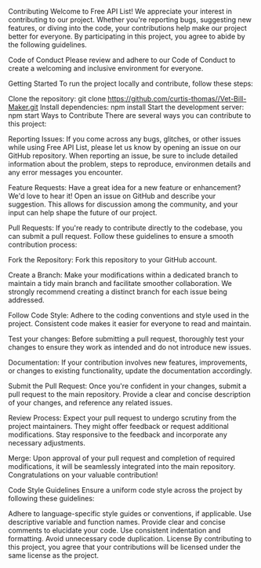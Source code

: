 Contributing
Welcome to Free API List! We appreciate your interest in contributing to our project. Whether you're reporting bugs, suggesting new features, or diving into the code, your contributions help make our project better for everyone. By participating in this project, you agree to abide by the following guidelines.

Code of Conduct
Please review and adhere to our Code of Conduct to create a welcoming and inclusive environment for everyone.

Getting Started
To run the project locally and contribute, follow these steps:

Clone the repository: git clone https://github.com/curtis-thomas//Vet-Bill-Maker.git
Install dependencies: npm install
Start the development server: npm start
Ways to Contribute
There are several ways you can contribute to this project:

Reporting Issues: If you come across any bugs, glitches, or other issues while using Free API List, please let us know by opening an issue on our GitHub repository. When reporting an issue, be sure to include detailed information about the problem, steps to reproduce, environmen details and any error messages you encounter.

Feature Requests: Have a great idea for a new feature or enhancement? We'd love to hear it! Open an issue on GitHub and describe your suggestion. This allows for discussion among the community, and your input can help shape the future of our project.

Pull Requests: If you're ready to contribute directly to the codebase, you can submit a pull request. Follow these guidelines to ensure a smooth contribution process:

Fork the Repository: Fork this repository to your GitHub account.

Create a Branch: Make your modifications within a dedicated branch to maintain a tidy main branch and facilitate smoother collaboration. We strongly recommend creating a distinct branch for each issue being addressed.

Follow Code Style: Adhere to the coding conventions and style used in the project. Consistent code makes it easier for everyone to read and maintain.

Test your changes: Before submitting a pull request, thoroughly test your changes to ensure they work as intended and do not introduce new issues.

Documentation: If your contribution involves new features, improvements, or changes to existing functionality, update the documentation accordingly.

Submit the Pull Request: Once you're confident in your changes, submit a pull request to the main repository. Provide a clear and concise description of your changes, and reference any related issues.

Review Process: Expect your pull request to undergo scrutiny from the project maintainers. They might offer feedback or request additional modifications. Stay responsive to the feedback and incorporate any necessary adjustments.

Merge: Upon approval of your pull request and completion of required modifications, it will be seamlessly integrated into the main repository. Congratulations on your valuable contribution!

Code Style Guidelines
Ensure a uniform code style across the project by following these guidelines:

Adhere to language-specific style guides or conventions, if applicable.
Use descriptive variable and function names.
Provide clear and concise comments to elucidate your code.
Use consistent indentation and formatting.
Avoid unnecessary code duplication.
License
By contributing to this project, you agree that your contributions will be licensed under the same license as the project.
